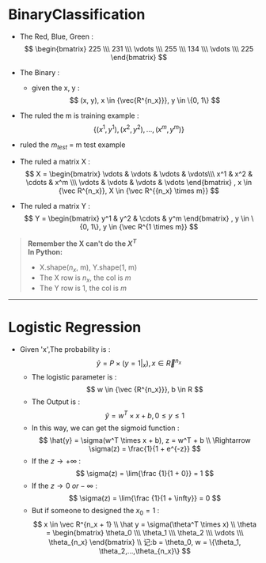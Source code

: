 # BinaryClassification
- The Red, Blue, Green :  
$$ \begin{bmatrix}
225 \\\
231 \\\
\vdots \\\
255 \\\
134 \\\
\vdots \\\
225
\end{bmatrix}
$$

- The Binary :
  - given the x, y :
$$ (x, y), x \in {\vec{R^{n_x}}}, y \in \{0, 1\} $$

- The ruled the m is training example :
$$ \{(x^1, y^1), (x^2, y^2), ..., (x^m, y^m)\} $$
- ruled the $m_{test}$ = m test example
- The ruled a matrix X :
$$ X = 
\begin{bmatrix}
\vdots & \vdots & \vdots & \vdots\\\
x^1 & x^2 & \cdots & x^m \\\
\vdots & \vdots & \vdots & \vdots 
\end{bmatrix}
, x \in {\vec R^{n_x}}, X \in {\vec R^{{n_x} \times m}}
$$ 
- The ruled a matrix Y :
$$ Y = 
\begin{bmatrix}
y^1 & y^2 & \cdots & y^m
\end{bmatrix}
, y \in \{0, 1\}, y \in {\vec R^{1 \times m}}
$$
> **Remember the X can't do the $X^T$**  
> **In Python:**  
> - X.shape($n_x$, m), Y.shape(1, m)
> - The X row is $n_x$, the col is $m$
> - The Y row is $1$, the col is $m$

---  

# Logistic Regression
- Given 'x',The probability is :
$$ \hat{y} = P\times(y = 1 | _x), x\in{\vec R^{n_x}} $$ 
  - The logistic parameter is :
$$ w \in {\vec {R^{n_x}}}, b \in R $$
  - The Output is :
$$ \hat{y} = w^T \times x + b , 0 \leq y \leq 1 $$
  - In this way, we can get the sigmoid function :
$$ \hat{y} = \sigma(w^T \times x + b), z = w^T + b \\
\Rightarrow \sigma(z) = \frac{1}{1 + e^{-z}}
$$
  - If the $z \rightarrow +\infty$ :
$$ \sigma(z) = \lim{\frac {1}{1 + 0}} = 1 $$
  - If the $z \rightarrow 0 \ or -\infty$ :
$$ \sigma(z) = \lim{\frac {1}{1 + \infty}} = 0 $$  
  - But if someone to designed the $x_0 = 1$ :
$$
    x \in \vec R^{n_x + 1} \\
    \hat y = \sigma(\theta^T \times x) \\
    \theta = 
    \begin{bmatrix}
    \theta_0 \\\
    \theta_1 \\\
    \theta_2 \\\
    \vdots \\\
    \theta_{n_x}
    \end{bmatrix} \\
    记:b = \theta_0, w = \{\theta_1, \theta_2,...,\theta_{n_x}\}
$$
